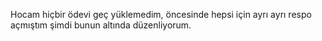 Hocam hiçbir ödevi geç yüklemedim, öncesinde hepsi için ayrı ayrı respo açmıştım şimdi bunun altında düzenliyorum.
